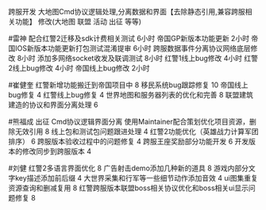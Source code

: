 
跨服开发
大地图Cmd协议逻辑处理,分离数据和界面【去除静态引用,兼容跨服相关功能】
	修改(大地图 联盟 活动 出征 等等)

#雷神
配合红警2迁移及sdk计费相关测试 6小时
帝国GP新版本功能更新  2小时
帝国IOS新版本功能更新打包测试混淆提审 6小时
跨服数据事件分离协议网络底层修改 8小时
添加多网络socket收发及联调测试 8小时
红警1线上bug修改 4小时
红警2线上bug修改 4小时
帝国线上bug修改  2小时

#崔健奎
红警新增功能搬迁到帝国项目中 8
移民系统bug跟踪修复  10
帝国线上bug修复 4
红警线上bug修复 4
世界地图和服务器列表的优化和完善  8
联盟建筑建造的协议和界面分离处理 6

#熊福成
出征 Cmd协议逻辑界面分离
使用Maintainer配合策划优化项目资源，删除无效引用    8
线上包和测试包问题跟进处理      4
红警2功能优化（英雄战力计算军团排序）            6
跨服版本验收过程中的问题修复         4
跨服王座奖励部分功能开发     6
开发版本的修改同步到跨服版本    4    

#刘健
红警2多语言界面优化  8
广告射击demo添加几种新的道具   8
游戏内部分文字key描述添加前后缀 4
大世界采集和行军等一些细节动作添加音效 4
ui图集重复资源查询和删减复用 8
红警跨服版本联盟boss相关协议优化和boss相关ui显示问题修复 8
